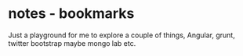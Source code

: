 notes - bookmarks
=========

Just a playground for me to explore a couple of things, Angular, grunt, twitter bootstrap maybe mongo lab etc.
